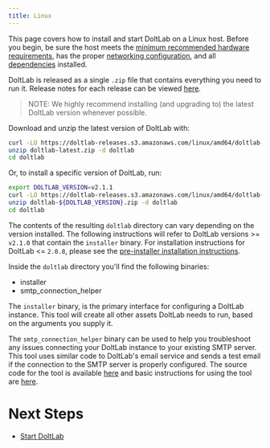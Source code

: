 ```yaml
---
title: Linux
---
```


This page covers how to install and start DoltLab on a Linux host. Before you begin, be sure the host meets the [minimum recommended hardware requirements](../installation.md#minimum-recommended-hardware), has the proper [networking configuration](../installation.md#networking-requirements), and all [dependencies](../installation.md#dependencies) installed.

DoltLab is released as a single `.zip` file that contains everything you need to run it. Release notes for each release can be viewed [here](./release-notes.md).

> NOTE: We highly recommend installing (and upgrading to) the latest DoltLab version whenever possible.

Download and unzip the latest version of DoltLab with:

```bash
curl -LO https://doltlab-releases.s3.amazonaws.com/linux/amd64/doltlab-latest.zip
unzip doltlab-latest.zip -d doltlab
cd doltlab
```

Or, to install a specific version of DoltLab, run:
```bash
export DOLTLAB_VERSION=v2.1.1
curl -LO https://doltlab-releases.s3.amazonaws.com/linux/amd64/doltlab-${DOLTLAB_VERSION}.zip
unzip doltlab-${DOLTLAB_VERSION}.zip -d doltlab
cd doltlab
```

The contents of the resulting `doltlab` directory can vary depending on the version installed. The following instructions will refer to DoltLab versions >= `v2.1.0` that contain the `installer` binary. For installation instructions for DoltLab <= `2.0.8`, please see the [pre-installer installation instructions](./pre-installer-linux.md).

Inside the `doltlab` directory you'll find the following binaries:

* installer
* smtp_connection_helper

The `installer` binary, is the primary interface for configuring a DoltLab instance. This tool will create all other assets DoltLab needs to run, based on the arguments you supply it.

The `smtp_connection_helper` binary can be used to help you troubleshoot any issues connecting your DoltLab instance to your existing SMTP server. This tool uses similar code to DoltLab's email service and sends a test email if the connection to the SMTP server is properly configured. The source code for the tool is available [here](https://gist.github.com/coffeegoddd/66f5aeec98640ff8a22a1b6910826667) and basic instructions for using the tool are [here](./administrator.md#troubleshoot-smtp-connection).

# Next Steps

- [Start DoltLab](./start-doltlab.md)
